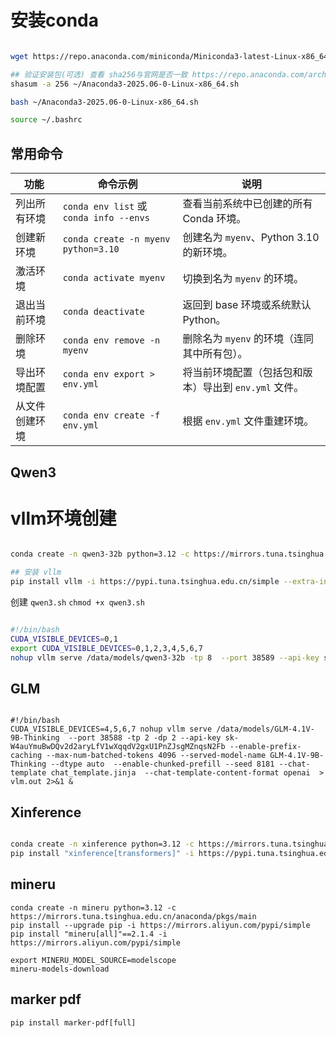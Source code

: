 #  安装conda
```bash

wget https://repo.anaconda.com/miniconda/Miniconda3-latest-Linux-x86_64.sh

## 验证安装包(可选) 查看 sha256与官网是否一致 https://repo.anaconda.com/archive/
shasum -a 256 ~/Anaconda3-2025.06-0-Linux-x86_64.sh

bash ~/Anaconda3-2025.06-0-Linux-x86_64.sh

source ~/.bashrc
```

## 常用命令
| 功能      | 命令示例                                   | 说明                               |
| ------- | -------------------------------------- | -------------------------------- |
| 列出所有环境  | `conda env list` 或 `conda info --envs` | 查看当前系统中已创建的所有 Conda 环境。          |
| 创建新环境   | `conda create -n myenv python=3.10`    | 创建名为 `myenv`、Python 3.10 的新环境。   |
| 激活环境    | `conda activate myenv`                 | 切换到名为 `myenv` 的环境。               |
| 退出当前环境  | `conda deactivate`                     | 返回到 base 环境或系统默认 Python。         |
| 删除环境    | `conda env remove -n myenv`            | 删除名为 `myenv` 的环境（连同其中所有包）。       |
| 导出环境配置  | `conda env export > env.yml`           | 将当前环境配置（包括包和版本）导出到 `env.yml` 文件。 |
| 从文件创建环境 | `conda env create -f env.yml`          | 根据 `env.yml` 文件重建环境。             |


## Qwen3
# vllm环境创建
```bash

conda create -n qwen3-32b python=3.12 -c https://mirrors.tuna.tsinghua.edu.cn/anaconda/pkgs/main

## 安装 vllm
pip install vllm -i https://pypi.tuna.tsinghua.edu.cn/simple --extra-index-url https://download.pytorch.org/whl/cu128
```

创建 `qwen3.sh`
`chmod +x qwen3.sh`
```bash

#!/bin/bash
CUDA_VISIBLE_DEVICES=0,1
export CUDA_VISIBLE_DEVICES=0,1,2,3,4,5,6,7
nohup vllm serve /data/models/qwen3-32b -tp 8  --port 38589 --api-key sk-jH6jShOekAcK1m9H2c397b44153f4fD6B9FeAb6c9f1fD311  --reasoning-parser qwen3 --served-model-name qwen3-32b --dtype auto --enable-prefix-caching --max-num-batched-tokens 4096  --enable-chunked-prefill --rope-scaling '{"factor": 4.0,"original_max_position_embeddings": 32768,"rope_type": "yarn"}'  --rope-theta 1000000.0 --tokenizer /data/models/qwen3-32b --tool-call-parser hermes --enable-auto-tool-choice  > qwen3.out 2>&1 &```
```

## GLM

```shell

#!/bin/bash
CUDA_VISIBLE_DEVICES=4,5,6,7 nohup vllm serve /data/models/GLM-4.1V-9B-Thinking  --port 38588 -tp 2 -dp 2 --api-key sk-W4auYmuBwDQv2d2aryLfV1wXqqdV2gxU1PnZJsgMZnqsN2Fb --enable-prefix-caching --max-num-batched-tokens 4096 --served-model-name GLM-4.1V-9B-Thinking --dtype auto  --enable-chunked-prefill --seed 8181 --chat-template chat_template.jinja  --chat-template-content-format openai  > vlm.out 2>&1 &
```

## Xinference
```bash

conda create -n xinference python=3.12 -c https://mirrors.tuna.tsinghua.edu.cn/anaconda/pkgs/main
pip install "xinference[transformers]" -i https://pypi.tuna.tsinghua.edu.cn/simple
```

## mineru

```shell
conda create -n mineru python=3.12 -c https://mirrors.tuna.tsinghua.edu.cn/anaconda/pkgs/main
pip install --upgrade pip -i https://mirrors.aliyun.com/pypi/simple
pip install "mineru[all]"==2.1.4 -i https://mirrors.aliyun.com/pypi/simple

export MINERU_MODEL_SOURCE=modelscope
mineru-models-download
```

## marker pdf

```shell
pip install marker-pdf[full]

```